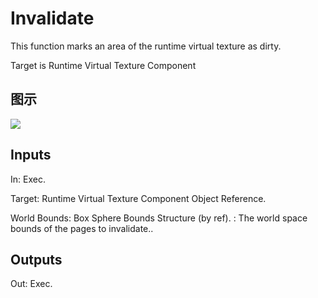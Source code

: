 # Invalidate

This function marks an area of the runtime virtual texture as dirty.

Target is Runtime Virtual Texture Component

## 图示

![]($-20221218-21314815.png)

## Inputs

In: Exec.

Target: Runtime Virtual Texture Component Object Reference.

World Bounds: Box Sphere Bounds Structure (by ref). : The world space bounds of the pages to invalidate..  

## Outputs

Out: Exec.

